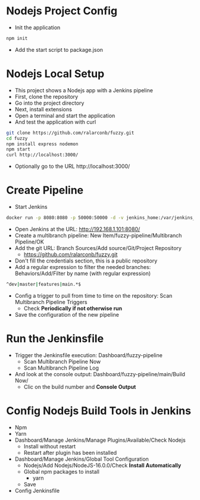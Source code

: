# Nodejs Project Config
- Init the application
```sh
npm init
```
- Add the start script to package.json
# Nodejs Local Setup
- This project shows a Nodejs app with a Jenkins pipeline
- First, clone the repository
- Go into the project directory
- Next, install extensions
- Open a terminal and start the application
- And test the application with curl
```sh
git clone https://github.com/ralarconb/fuzzy.git
cd fuzzy
npm install express nodemon
npm start
curl http://localhost:3000/
```
- Optionally go to the URL http://localhost:3000/
# Create Pipeline
- Start Jenkins
```sh
docker run -p 8080:8080 -p 50000:50000 -d -v jenkins_home:/var/jenkins_home jenkins/jenkins
```
- Open Jenkins at the URL: http://192.168.1.101:8080/
- Create a multibranch pipeline: New Item/fuzzy-pipeline/Multibranch Pipeline/OK
- Add the git URL: Branch Sources/Add source/Git/Project Repository
  - https://github.com/ralarconb/fuzzy.git
- Don't fill the credentials section, this is a public repository
- Add a regular expression to filter the needed branches: Behaviors/Add/Filter by name (with regular expression)
```sh
^dev|master|features|main.*$
```
- Config a trigger to pull from time to time on the repository: Scan Multibranch Pipeline Triggers
  - Check **Periodically if not otherwise run**
- Save the configuration of the new pipeline
# Run the Jenkinsfile
- Trigger the Jenkinsfile execution: Dashboard/fuzzy-pipeline
  - Scan Multibranch Pipeline Now
  - Scan Multibranch Pipeline Log
- And look at the console output: Dashboard/fuzzy-pipeline/main/Build Now/
  - Clic on the build number and **Console Output**
# Config Nodejs Build Tools in Jenkins
- Npm
- Yarn
- Dashboard/Manage Jenkins/Manage Plugins/Available/Check Nodejs
  - Install without restart
  - Restart after plugin has been installed
- Dashboard/Manage Jenkins/Global Tool Configuration
  - Nodejs/Add Nodejs/NodeJS-16.0.0/Check **Install Automatically**
  - Global npm packages to install
    - yarn 
  - Save
- Config Jenkinsfile